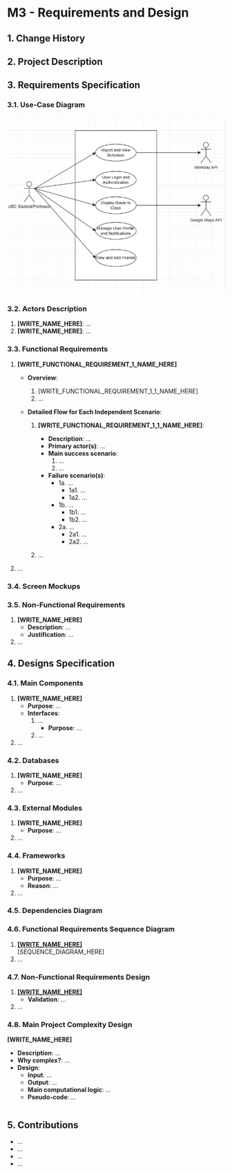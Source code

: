 # M3 - Requirements and Design

## 1. Change History
<!-- Leave blank for M3 -->

## 2. Project Description


## 3. Requirements Specification
### **3.1. Use-Case Diagram**
![Get2Class Use-Case Diagram](./images/CPEN321_Use_Case_Diagram_Image.webp)

### **3.2. Actors Description**
1. **[WRITE_NAME_HERE]**: ...
2. **[WRITE_NAME_HERE]**: ...


### **3.3. Functional Requirements**
<a name="fr1"></a>

1. **[WRITE_FUNCTIONAL_REQUIREMENT_1_NAME_HERE]** 
    - **Overview**:
        1. [WRITE_FUNCTIONAL_REQUIREMENT_1_1_NAME_HERE]
        2. ...
    
    - **Detailed Flow for Each Independent Scenario**: 
        1. **[WRITE_FUNCTIONAL_REQUIREMENT_1_1_NAME_HERE]**:
            - **Description**: ...
            - **Primary actor(s)**: ... 
            - **Main success scenario**:
                1. ...
                2. ...
            - **Failure scenario(s)**:
                - 1a. ...
                    - 1a1. ...
                    - 1a2. ...
                - 1b. ...
                    - 1b1. ...
                    - 1b2. ...
                - 2a. ...
                    - 2a1. ...
                    - 2a2. ...

        2. ...
    
2. ...


### **3.4. Screen Mockups**


### **3.5. Non-Functional Requirements**
<a name="nfr1"></a>

1. **[WRITE_NAME_HERE]**
    - **Description**: ...
    - **Justification**: ...
2. ...


## 4. Designs Specification
### **4.1. Main Components**
1. **[WRITE_NAME_HERE]**
    - **Purpose**: ...
    - **Interfaces**: 
        1. ...
            - **Purpose**: ...
        2. ...
2. ...


### **4.2. Databases**
1. **[WRITE_NAME_HERE]**
    - **Purpose**: ...
2. ...


### **4.3. External Modules**
1. **[WRITE_NAME_HERE]** 
    - **Purpose**: ...
2. ...


### **4.4. Frameworks**
1. **[WRITE_NAME_HERE]**
    - **Purpose**: ...
    - **Reason**: ...
2. ...


### **4.5. Dependencies Diagram**


### **4.6. Functional Requirements Sequence Diagram**
1. [**[WRITE_NAME_HERE]**](#fr1)\
[SEQUENCE_DIAGRAM_HERE]
2. ...


### **4.7. Non-Functional Requirements Design**
1. [**[WRITE_NAME_HERE]**](#nfr1)
    - **Validation**: ...
2. ...


### **4.8. Main Project Complexity Design**
**[WRITE_NAME_HERE]**
- **Description**: ...
- **Why complex?**: ...
- **Design**:
    - **Input**: ...
    - **Output**: ...
    - **Main computational logic**: ...
    - **Pseudo-code**: ...
        ```
        
        ```


## 5. Contributions
- ...
- ...
- ...
- ...
